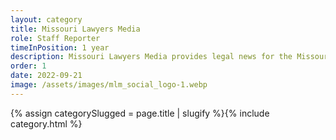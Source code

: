 ```yaml
---
layout: category
title: Missouri Lawyers Media
role: Staff Reporter
timeInPosition: 1 year
description: Missouri Lawyers Media provides legal news for the Missouri legal community.
order: 1
date: 2022-09-21
image: /assets/images/mlm_social_logo-1.webp
---
```

{% assign categorySlugged = page.title | slugify %}{% include category.html %}